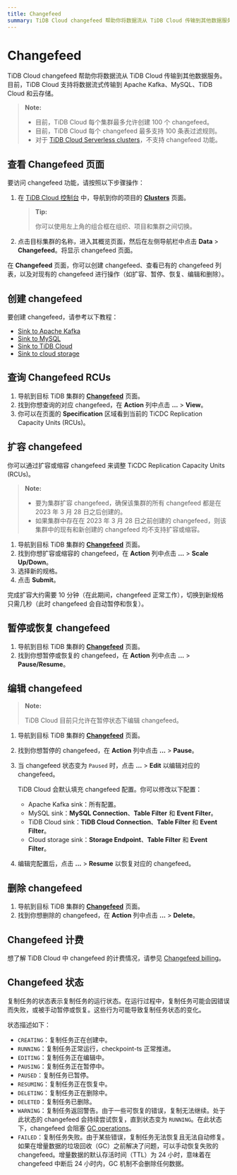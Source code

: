 ```yaml
---
title: Changefeed
summary: TiDB Cloud changefeed 帮助你将数据流从 TiDB Cloud 传输到其他数据服务。
---
```


# Changefeed

TiDB Cloud changefeed 帮助你将数据流从 TiDB Cloud 传输到其他数据服务。目前，TiDB Cloud 支持将数据流式传输到 Apache Kafka、MySQL、TiDB Cloud 和云存储。

> **Note:**
>
> - 目前，TiDB Cloud 每个集群最多允许创建 100 个 changefeed。
> - 目前，TiDB Cloud 每个 changefeed 最多支持 100 条表过滤规则。
> - 对于 [TiDB Cloud Serverless clusters](/tidb-cloud/select-cluster-tier.md#tidb-cloud-serverless)，不支持 changefeed 功能。

## 查看 Changefeed 页面

要访问 changefeed 功能，请按照以下步骤操作：

1. 在 [TiDB Cloud 控制台](https://tidbcloud.com) 中，导航到你的项目的 [**Clusters**](https://tidbcloud.com/project/clusters) 页面。

    > **Tip:**
    >
    > 你可以使用左上角的组合框在组织、项目和集群之间切换。

2. 点击目标集群的名称，进入其概览页面，然后在左侧导航栏中点击 **Data** > **Changefeed**。将显示 changefeed 页面。

在 **Changefeed** 页面，你可以创建 changefeed、查看已有的 changefeed 列表，以及对现有的 changefeed 进行操作（如扩容、暂停、恢复、编辑和删除）。

## 创建 changefeed

要创建 changefeed，请参考以下教程：

- [Sink to Apache Kafka](/tidb-cloud/changefeed-sink-to-apache-kafka.md)
- [Sink to MySQL](/tidb-cloud/changefeed-sink-to-mysql.md)
- [Sink to TiDB Cloud](/tidb-cloud/changefeed-sink-to-tidb-cloud.md)
- [Sink to cloud storage](/tidb-cloud/changefeed-sink-to-cloud-storage.md)

## 查询 Changefeed RCUs

1. 导航到目标 TiDB 集群的 [**Changefeed**](#view-the-changefeed-page) 页面。
2. 找到你想查询的对应 changefeed，在 **Action** 列中点击 **...** > **View**。
3. 你可以在页面的 **Specification** 区域看到当前的 TiCDC Replication Capacity Units (RCUs)。

## 扩容 changefeed

你可以通过扩容或缩容 changefeed 来调整 TiCDC Replication Capacity Units (RCUs)。

> **Note:**
>
> - 要为集群扩容 changefeed，确保该集群的所有 changefeed 都是在 2023 年 3 月 28 日之后创建的。
> - 如果集群中存在在 2023 年 3 月 28 日之前创建的 changefeed，则该集群中的现有和新创建的 changefeed 均不支持扩容或缩容。

1. 导航到目标 TiDB 集群的 [**Changefeed**](#view-the-changefeed-page) 页面。
2. 找到你想扩容或缩容的 changefeed，在 **Action** 列中点击 **...** > **Scale Up/Down**。
3. 选择新的规格。
4. 点击 **Submit**。

完成扩容大约需要 10 分钟（在此期间，changefeed 正常工作），切换到新规格只需几秒（此时 changefeed 会自动暂停和恢复）。

## 暂停或恢复 changefeed

1. 导航到目标 TiDB 集群的 [**Changefeed**](#view-the-changefeed-page) 页面。
2. 找到你想暂停或恢复的 changefeed，在 **Action** 列中点击 **...** > **Pause/Resume**。

## 编辑 changefeed

> **Note:**
>
> TiDB Cloud 目前只允许在暂停状态下编辑 changefeed。

1. 导航到目标 TiDB 集群的 [**Changefeed**](#view-the-changefeed-page) 页面。
2. 找到你想暂停的 changefeed，在 **Action** 列中点击 **...** > **Pause**。
3. 当 changefeed 状态变为 `Paused` 时，点击 **...** > **Edit** 以编辑对应的 changefeed。

    TiDB Cloud 会默认填充 changefeed 配置。你可以修改以下配置：

    - Apache Kafka sink：所有配置。
    - MySQL sink：**MySQL Connection**、**Table Filter** 和 **Event Filter**。
    - TiDB Cloud sink：**TiDB Cloud Connection**、**Table Filter** 和 **Event Filter**。
    - Cloud storage sink：**Storage Endpoint**、**Table Filter** 和 **Event Filter**。

4. 编辑完配置后，点击 **...** > **Resume** 以恢复对应的 changefeed。

## 删除 changefeed

1. 导航到目标 TiDB 集群的 [**Changefeed**](#view-the-changefeed-page) 页面。
2. 找到你想删除的 changefeed，在 **Action** 列中点击 **...** > **Delete**。

## Changefeed 计费

想了解 TiDB Cloud 中 changefeed 的计费情况，请参见 [Changefeed billing](/tidb-cloud/tidb-cloud-billing-ticdc-rcu.md)。

## Changefeed 状态

复制任务的状态表示复制任务的运行状态。在运行过程中，复制任务可能会因错误而失败，或被手动暂停或恢复。这些行为可能导致复制任务状态的变化。

状态描述如下：

- `CREATING`：复制任务正在创建中。
- `RUNNING`：复制任务正常运行，checkpoint-ts 正常推进。
- `EDITING`：复制任务正在编辑中。
- `PAUSING`：复制任务正在暂停中。
- `PAUSED`：复制任务已暂停。
- `RESUMING`：复制任务正在恢复中。
- `DELETING`：复制任务正在删除中。
- `DELETED`：复制任务已删除。
- `WARNING`：复制任务返回警告。由于一些可恢复的错误，复制无法继续。处于此状态的 changefeed 会持续尝试恢复，直到状态变为 `RUNNING`。在此状态下，changefeed 会阻塞 [GC operations](https://docs.pingcap.com/tidb/stable/garbage-collection-overview)。
- `FAILED`：复制任务失败。由于某些错误，复制任务无法恢复且无法自动修复。如果在增量数据的垃圾回收（GC）之前解决了问题，可以手动恢复失败的 changefeed。增量数据的默认存活时间（TTL）为 24 小时，意味着在 changefeed 中断后 24 小时内，GC 机制不会删除任何数据。